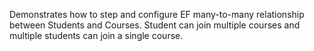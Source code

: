 Demonstrates how to step and configure EF many-to-many relationship between Students and Courses.
Student can join multiple courses and multiple students can join a single course. 
